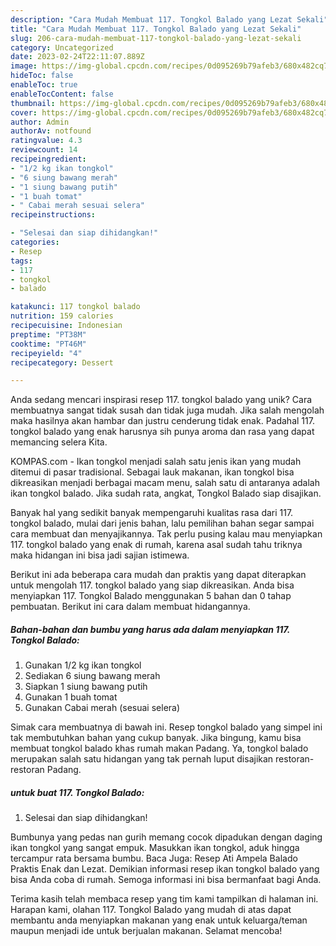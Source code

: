 ```yaml
---
description: "Cara Mudah Membuat 117. Tongkol Balado yang Lezat Sekali"
title: "Cara Mudah Membuat 117. Tongkol Balado yang Lezat Sekali"
slug: 206-cara-mudah-membuat-117-tongkol-balado-yang-lezat-sekali
category: Uncategorized
date: 2023-02-24T22:11:07.889Z
image: https://img-global.cpcdn.com/recipes/0d095269b79afeb3/680x482cq70/117-tongkol-balado-foto-resep-utama.jpg
hideToc: false
enableToc: true
enableTocContent: false
thumbnail: https://img-global.cpcdn.com/recipes/0d095269b79afeb3/680x482cq70/117-tongkol-balado-foto-resep-utama.jpg
cover: https://img-global.cpcdn.com/recipes/0d095269b79afeb3/680x482cq70/117-tongkol-balado-foto-resep-utama.jpg
author: Admin
authorAv: notfound
ratingvalue: 4.3
reviewcount: 14
recipeingredient:
- "1/2 kg ikan tongkol"
- "6 siung bawang merah"
- "1 siung bawang putih"
- "1 buah tomat"
- " Cabai merah sesuai selera"
recipeinstructions:

- "Selesai dan siap dihidangkan!"
categories:
- Resep
tags:
- 117
- tongkol
- balado

katakunci: 117 tongkol balado 
nutrition: 159 calories
recipecuisine: Indonesian
preptime: "PT38M"
cooktime: "PT46M"
recipeyield: "4"
recipecategory: Dessert

---
```





Anda sedang mencari inspirasi resep 117. tongkol balado yang unik? Cara membuatnya sangat tidak susah dan tidak juga mudah. Jika salah mengolah maka hasilnya akan hambar dan justru cenderung tidak enak. Padahal 117. tongkol balado yang enak harusnya sih punya aroma dan rasa yang dapat memancing selera Kita.





KOMPAS.com - Ikan tongkol menjadi salah satu jenis ikan yang mudah ditemui di pasar tradisional. Sebagai lauk makanan, ikan tongkol bisa dikreasikan menjadi berbagai macam menu, salah satu di antaranya adalah ikan tongkol balado. Jika sudah rata, angkat, Tongkol Balado siap disajikan.

Banyak hal yang sedikit banyak mempengaruhi kualitas rasa dari 117. tongkol balado, mulai dari jenis bahan, lalu pemilihan bahan segar sampai cara membuat dan menyajikannya. Tak perlu pusing kalau mau menyiapkan 117. tongkol balado yang enak di rumah, karena asal sudah tahu triknya maka hidangan ini bisa jadi sajian istimewa.






Berikut ini ada beberapa cara mudah dan praktis yang dapat diterapkan untuk mengolah 117. tongkol balado yang siap dikreasikan. Anda bisa menyiapkan 117. Tongkol Balado menggunakan 5 bahan dan 0 tahap pembuatan. Berikut ini cara dalam membuat hidangannya.

<!--inarticleads1-->

##### Bahan-bahan dan bumbu yang harus ada dalam menyiapkan 117. Tongkol Balado:

1. Gunakan 1/2 kg ikan tongkol
1. Sediakan 6 siung bawang merah
1. Siapkan 1 siung bawang putih
1. Gunakan 1 buah tomat
1. Gunakan  Cabai merah (sesuai selera)


Simak cara membuatnya di bawah ini. Resep tongkol balado yang simpel ini tak membutuhkan bahan yang cukup banyak. Jika bingung, kamu bisa membuat tongkol balado khas rumah makan Padang. Ya, tongkol balado merupakan salah satu hidangan yang tak pernah luput disajikan restoran-restoran Padang. 

<!--inarticleads2-->

#####  untuk buat 117. Tongkol Balado:


1. Selesai dan siap dihidangkan!

Bumbunya yang pedas nan gurih memang cocok dipadukan dengan daging ikan tongkol yang sangat empuk. Masukkan ikan tongkol, aduk hingga tercampur rata bersama bumbu. Baca Juga: Resep Ati Ampela Balado Praktis Enak dan Lezat. Demikian informasi resep ikan tongkol balado yang bisa Anda coba di rumah. Semoga informasi ini bisa bermanfaat bagi Anda. 

Terima kasih telah membaca resep yang tim kami tampilkan di halaman ini. Harapan kami, olahan 117. Tongkol Balado yang mudah di atas dapat membantu anda menyiapkan makanan yang enak untuk keluarga/teman maupun menjadi ide untuk berjualan makanan. Selamat mencoba!
